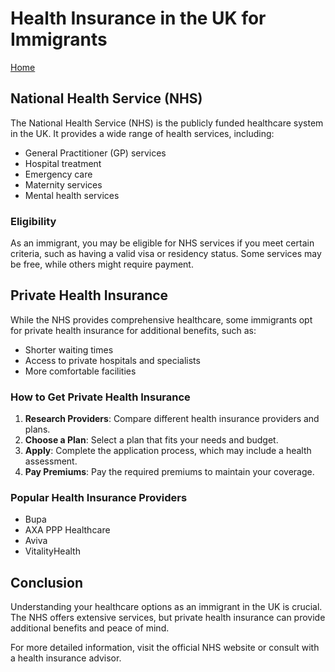 # Health Insurance in the UK for Immigrants

[Home](README.md)

## National Health Service (NHS)
The National Health Service (NHS) is the publicly funded healthcare system in the UK. It provides a wide range of health services, including:

- General Practitioner (GP) services
- Hospital treatment
- Emergency care
- Maternity services
- Mental health services

### Eligibility
As an immigrant, you may be eligible for NHS services if you meet certain criteria, such as having a valid visa or residency status. Some services may be free, while others might require payment.

## Private Health Insurance
While the NHS provides comprehensive healthcare, some immigrants opt for private health insurance for additional benefits, such as:

- Shorter waiting times
- Access to private hospitals and specialists
- More comfortable facilities

### How to Get Private Health Insurance
1. **Research Providers**: Compare different health insurance providers and plans.
2. **Choose a Plan**: Select a plan that fits your needs and budget.
3. **Apply**: Complete the application process, which may include a health assessment.
4. **Pay Premiums**: Pay the required premiums to maintain your coverage.

### Popular Health Insurance Providers
- Bupa
- AXA PPP Healthcare
- Aviva
- VitalityHealth

## Conclusion
Understanding your healthcare options as an immigrant in the UK is crucial. The NHS offers extensive services, but private health insurance can provide additional benefits and peace of mind.

For more detailed information, visit the official NHS website or consult with a health insurance advisor.